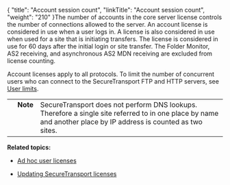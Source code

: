 {
    "title": "Account session count",
    "linkTitle": "Account session count",
    "weight": "210"
}The number of accounts in the core server license controls the number of connections allowed to the server. An account license is considered in use when a user logs in. A license is also considered in use when used for a site that is initiating transfers. The license is considered in use for 60 days after the initial login or site transfer. The Folder Monitor, AS2 receiving, and asynchronous AS2 MDN receiving are excluded from license counting.

Account licenses apply to all protocols. To limit the number of concurrent users who can connect to the SecureTransport FTP and HTTP servers, see [User limits](../../../c_st_accesscontrol/c_st_userlimits).

<table cellpadding="0" cellspacing="0">
   <col/>
   <col/>
   <col/>
      <tr>
         <td valign="top">         </td>
         <td valign="top"><span><b>Note</b></span>
         </td>
         <td data-mc-autonum="&lt;b&gt;Note&lt;/b&gt;" valign="top"><span>SecureTransport</span> does not perform DNS lookups. Therefore a single site referred to in one place by name and another place by IP address is counted as two sites.         </td>
      </tr>
</table>

**Related topics:**

-   [Ad hoc user licenses](../c_st_adhoc_user_licenses)
-   [Updating SecureTransport licenses](../t_st_serverlicenses)
